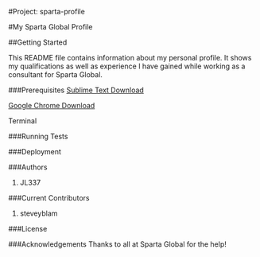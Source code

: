 #Project: sparta-profile

#My Sparta Global Profile

##Getting Started

This README file contains information about my personal profile. It shows my qualifications as well as experience I have gained while working as a consultant for Sparta Global.

###Prerequisites
[Sublime Text Download](https://www.sublimetext.com/3)

[Google Chrome Download](https://support.google.com/chrome/answer/95346?co=GENIE.Platform%3DDesktop&hl=en)

Terminal

###Running Tests

###Deployment

###Authors
1. JL337

###Current Contributors
1. steveyblam

###License

###Acknowledgements
Thanks to all at Sparta Global for the help!